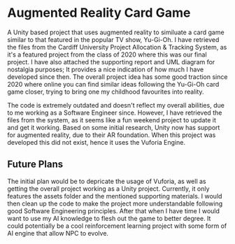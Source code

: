 # Augmented Reality Card Game

A Unity based project that uses augmented reality to similuate a card game similar to that featured in the popular TV show, Yu-Gi-Oh. I have retrieved the files from the Cardiff University Project Allocation & Tracking System, as it's a featured project from the class of 2020 where this was our final project. I have also attached the supporting report and UML diagram for nostalgia purposes; It provides a nice indication of how much I have developed since then. The overall project idea has some good traction since 2020 where online you can find similar ideas following the Yu-Gi-Oh card game closer, trying to bring one my childhood favourites into reality.

The code is extremely outdated and doesn't reflect my overall abilities, due to me working as a Software Engineer since. However, I have retrieved the files from the system, as it seems like a fun weekend project to update it and get it working. Based on some initial research, Unity now has support for augmented reality, due to their AR foundation. When this project was developed this did not exist, hence it uses the Vuforia Engine.

## Future Plans

The initial plan would be to depricate the usage of Vuforia, as well as getting the overall project working as a Unity project. Currently, it only features the assets folder and the mentioned supporting materials. I would then clean up the code to make the project more understandable following good Software Engineering principles. After that when I have time I would want to use my AI knowledge to flesh out the game to better degree. It could potentially be a cool reinforcement learning project with some form of AI engine that allow NPC to evolve.
